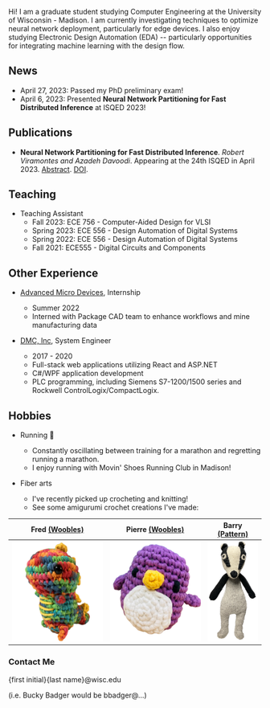 Hi! I am a graduate student studying Computer Engineering at the University of Wisconsin - Madison. I am currently investigating techniques to optimize neural network deployment, particularly for edge devices. I also enjoy studying Electronic Design Automation (EDA) -- particularly opportunities for integrating machine learning with the design flow.

## News
- April 27, 2023: Passed my PhD preliminary exam!
- April 6, 2023: Presented **Neural Network Partitioning for Fast Distributed Inference** at ISQED 2023!

## Publications
- **Neural Network Partitioning for Fast Distributed Inference**. *Robert Viramontes and Azadeh Davoodi*. Appearing at the 24th ISQED in April 2023. [Abstract](https://www.isqed.org/English/Archives/2023/Technical_Sessions/149.html). [DOI](https://doi.org/10.1109/ISQED57927.2023.10129343).

## Teaching
- Teaching Assistant
  - Fall 2023: ECE 756 - Computer-Aided Design for VLSI
  - Spring 2023: ECE 556 -  Design Automation of Digital Systems
  - Spring 2022: ECE 556 -  Design Automation of Digital Systems
  - Fall 2021: ECE555 - Digital Circuits and Components

## Other Experience
- [Advanced Micro Devices](https://www.amd.com/), Internship
  - Summer 2022
  - Interned with Package CAD team to enhance workflows and mine manufacturing data

- [DMC, Inc](https://www.dmcinfo.com/), System Engineer
  - 2017 - 2020
  - Full-stack web applications utilizing React and ASP.NET
  - C#/WPF application development
  - PLC programming, including Siemens S7-1200/1500 series and Rockwell ControlLogix/CompactLogix.

## Hobbies
- Running 👟
  - Constantly oscillating between training for a marathon and regretting running a marathon.
  - I enjoy running with Movin' Shoes Running Club in Madison!

- Fiber arts
  - I've recently picked up crocheting and knitting!
  - See some amigurumi crochet creations I've made:

| Fred [(Woobles)](https://thewoobles.com/)  | Pierre [(Woobles)](https://thewoobles.com/) | Barry [(Pattern)](https://www.etsy.com/listing/1095055834/pdf-badger-crochet-pattern-cute-badger) |
| ------------- | ------------- | ------------- |
| <img src="/assets/fred.png" alt="crochet dinosaur" height="200">  | <img src="/assets/pierre.png" alt="crochet penguin" height="200"> | <img src="/assets/barry.png" alt="crochet badger" height="200"> |


### Contact Me
{first initial}{last name}@wisc.edu

(i.e. Bucky Badger would be bbadger@...)
